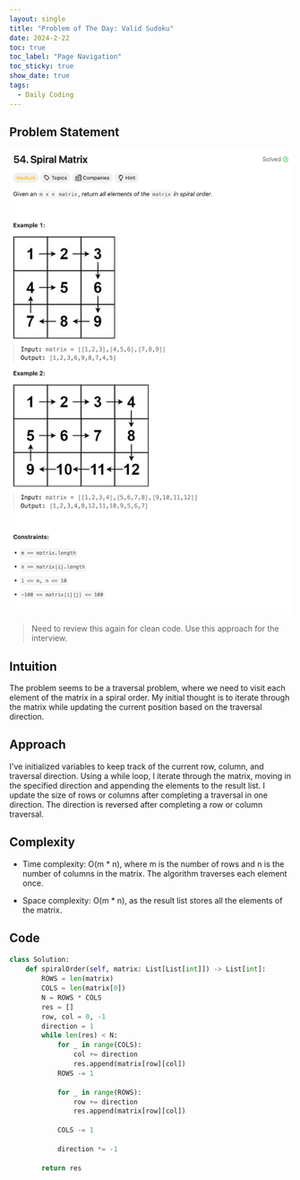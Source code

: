 ```yaml
---
layout: single
title: "Problem of The Day: Valid Sudoku"
date: 2024-2-22
toc: true
toc_label: "Page Navigation"
toc_sticky: true
show_date: true
tags:
  - Daily Coding
---
```


## Problem Statement

![problem-54](/assets/images/2024-02-22_14-48-48-problem-54.png)

>Need to review this again for clean code. Use this approach for the interview.

## Intuition

The problem seems to be a traversal problem, where we need to visit each element of the matrix in a spiral order. My initial thought is to iterate through the matrix while updating the current position based on the traversal direction.

## Approach

I've initialized variables to keep track of the current row, column, and traversal direction. Using a while loop, I iterate through the matrix, moving in the specified direction and appending the elements to the result list. I update the size of rows or columns after completing a traversal in one direction. The direction is reversed after completing a row or column traversal.

## Complexity

- Time complexity:
O(m * n), where m is the number of rows and n is the number of columns in the matrix. The algorithm traverses each element once.

- Space complexity:
O(m * n), as the result list stores all the elements of the matrix.

## Code

```python
class Solution:
    def spiralOrder(self, matrix: List[List[int]]) -> List[int]:
        ROWS = len(matrix)
        COLS = len(matrix[0])
        N = ROWS * COLS
        res = []
        row, col = 0, -1
        direction = 1
        while len(res) < N:
            for _ in range(COLS):
                col += direction
                res.append(matrix[row][col])
            ROWS -= 1

            for _ in range(ROWS):
                row += direction
                res.append(matrix[row][col])
            
            COLS -= 1

            direction *= -1

        return res
```
